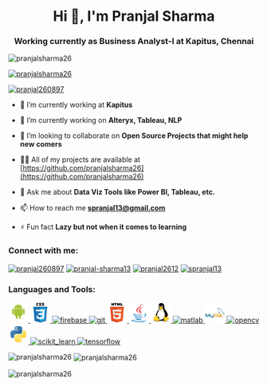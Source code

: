 <h1 align="center">Hi 👋, I'm Pranjal Sharma</h1>
<h3 align="center">Working currently as Business Analyst-I at Kapitus, Chennai</h3>

<p align="left"> <img src="https://komarev.com/ghpvc/?username=pranjalsharma26&label=Profile%20views&color=0e75b6&style=flat" alt="pranjalsharma26" /> </p>

<p align="left"> <a href="https://github.com/ryo-ma/github-profile-trophy"><img src="https://github-profile-trophy.vercel.app/?username=pranjalsharma26" alt="pranjalsharma26" /></a> </p>

<p align="left"> <a href="https://twitter.com/pranjal260897" target="blank"><img src="https://img.shields.io/twitter/follow/pranjal260897?logo=twitter&style=for-the-badge" alt="pranjal260897" /></a> </p>

- 🔭 I’m currently working at **Kapitus**

- 🌱 I’m currently working on **Alteryx, Tableau, NLP**

- 👯 I’m looking to collaborate on **Open Source Projects that might help new comers**

- 👨‍💻 All of my projects are available at [https://github.com/pranjalsharma26](https://github.com/pranjalsharma26)

- 💬 Ask me about **Data Viz Tools like Power BI, Tableau, etc.**

- 📫 How to reach me **spranjal13@gmail.com**

- ⚡ Fun fact **Lazy but not when it comes to learning**

<h3 align="left">Connect with me:</h3>
<p align="left">
<a href="https://twitter.com/pranjal260897" target="blank"><img align="center" src="https://raw.githubusercontent.com/rahuldkjain/github-profile-readme-generator/master/src/images/icons/Social/twitter.svg" alt="pranjal260897" height="30" width="40" /></a>
<a href="https://linkedin.com/in/pranjal-sharma13" target="blank"><img align="center" src="https://raw.githubusercontent.com/rahuldkjain/github-profile-readme-generator/master/src/images/icons/Social/linked-in-alt.svg" alt="pranjal-sharma13" height="30" width="40" /></a>
<a href="https://kaggle.com/pranjal2612" target="blank"><img align="center" src="https://raw.githubusercontent.com/rahuldkjain/github-profile-readme-generator/master/src/images/icons/Social/kaggle.svg" alt="pranjal2612" height="30" width="40" /></a>
<a href="https://www.hackerrank.com/spranjal13" target="blank"><img align="center" src="https://raw.githubusercontent.com/rahuldkjain/github-profile-readme-generator/master/src/images/icons/Social/hackerrank.svg" alt="spranjal13" height="30" width="40" /></a>
</p>

<h3 align="left">Languages and Tools:</h3>
<p align="left"> <a href="https://developer.android.com" target="_blank"> <img src="https://raw.githubusercontent.com/devicons/devicon/master/icons/android/android-original-wordmark.svg" alt="android" width="40" height="40"/> </a> <a href="https://www.w3schools.com/css/" target="_blank"> <img src="https://raw.githubusercontent.com/devicons/devicon/master/icons/css3/css3-original-wordmark.svg" alt="css3" width="40" height="40"/> </a> <a href="https://firebase.google.com/" target="_blank"> <img src="https://www.vectorlogo.zone/logos/firebase/firebase-icon.svg" alt="firebase" width="40" height="40"/> </a> <a href="https://git-scm.com/" target="_blank"> <img src="https://www.vectorlogo.zone/logos/git-scm/git-scm-icon.svg" alt="git" width="40" height="40"/> </a> <a href="https://www.w3.org/html/" target="_blank"> <img src="https://raw.githubusercontent.com/devicons/devicon/master/icons/html5/html5-original-wordmark.svg" alt="html5" width="40" height="40"/> </a> <a href="https://www.java.com" target="_blank"> <img src="https://raw.githubusercontent.com/devicons/devicon/master/icons/java/java-original.svg" alt="java" width="40" height="40"/> </a> <a href="https://www.linux.org/" target="_blank"> <img src="https://raw.githubusercontent.com/devicons/devicon/master/icons/linux/linux-original.svg" alt="linux" width="40" height="40"/> </a> <a href="https://www.mathworks.com/" target="_blank"> <img src="https://upload.wikimedia.org/wikipedia/commons/2/21/Matlab_Logo.png" alt="matlab" width="40" height="40"/> </a> <a href="https://www.mysql.com/" target="_blank"> <img src="https://raw.githubusercontent.com/devicons/devicon/master/icons/mysql/mysql-original-wordmark.svg" alt="mysql" width="40" height="40"/> </a> <a href="https://opencv.org/" target="_blank"> <img src="https://www.vectorlogo.zone/logos/opencv/opencv-icon.svg" alt="opencv" width="40" height="40"/> </a> <a href="https://www.python.org" target="_blank"> <img src="https://raw.githubusercontent.com/devicons/devicon/master/icons/python/python-original.svg" alt="python" width="40" height="40"/> </a> <a href="https://scikit-learn.org/" target="_blank"> <img src="https://upload.wikimedia.org/wikipedia/commons/0/05/Scikit_learn_logo_small.svg" alt="scikit_learn" width="40" height="40"/> </a> <a href="https://www.tensorflow.org" target="_blank"> <img src="https://www.vectorlogo.zone/logos/tensorflow/tensorflow-icon.svg" alt="tensorflow" width="40" height="40"/> </a> </p>

<p><img align="left" src="https://github-readme-stats.vercel.app/api/top-langs?username=pranjalsharma26&show_icons=true&locale=en&layout=compact" alt="pranjalsharma26" /></p>

<p>&nbsp;<img align="center" src="https://github-readme-stats.vercel.app/api?username=pranjalsharma26&show_icons=true&locale=en" alt="pranjalsharma26" /></p>

<p><img align="center" src="https://github-readme-streak-stats.herokuapp.com/?user=pranjalsharma26&" alt="pranjalsharma26" /></p>
